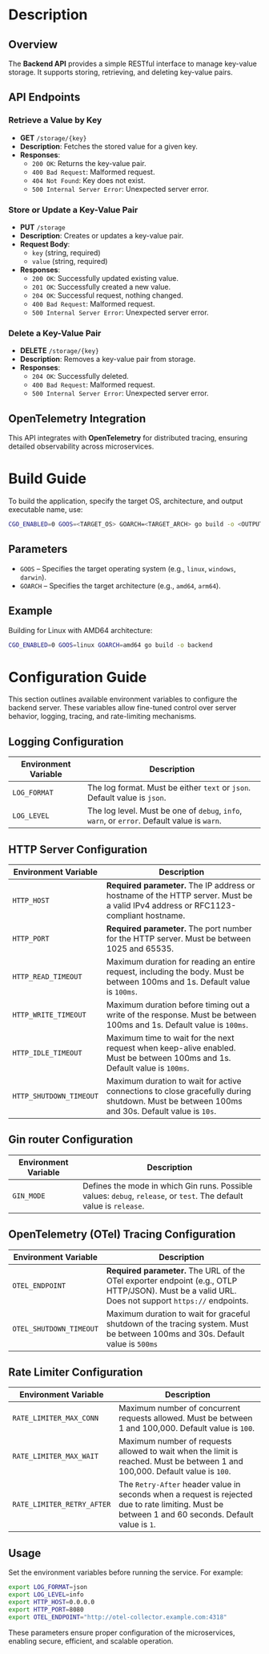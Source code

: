 # Description

## Overview
The **Backend API** provides a simple RESTful interface to manage key-value storage. It supports storing, retrieving, and deleting key-value pairs.

## API Endpoints

### **Retrieve a Value by Key**
- **GET** `/storage/{key}`
- **Description**: Fetches the stored value for a given key.
- **Responses**:
    - `200 OK`: Returns the key-value pair.
    - `400 Bad Request`: Malformed request.
    - `404 Not Found`: Key does not exist.
    - `500 Internal Server Error`: Unexpected server error.

### **Store or Update a Key-Value Pair**
- **PUT** `/storage`
- **Description**: Creates or updates a key-value pair.
- **Request Body**:
    - `key` (string, required)
    - `value` (string, required)
- **Responses**:
    - `200 OK`: Successfully updated existing value.
    - `201 OK`: Successfully created a new value.
    - `204 OK`: Successful request, nothing changed.
    - `400 Bad Request`: Malformed request.
    - `500 Internal Server Error`: Unexpected server error.

### **Delete a Key-Value Pair**
- **DELETE** `/storage/{key}`
- **Description**: Removes a key-value pair from storage.
- **Responses**:
    - `204 OK`: Successfully deleted.
    - `400 Bad Request`: Malformed request.
    - `500 Internal Server Error`: Unexpected server error.

## OpenTelemetry Integration
This API integrates with **OpenTelemetry** for distributed tracing, ensuring detailed observability across microservices.

# Build Guide

To build the application, specify the target OS, architecture, and output executable name, use:

```sh
CGO_ENABLED=0 GOOS=<TARGET_OS> GOARCH=<TARGET_ARCH> go build -o <OUTPUT_EXEC_NAME>
```

## Parameters

- `GOOS` – Specifies the target operating system (e.g., `linux`, `windows`, `darwin`).
- `GOARCH` – Specifies the target architecture (e.g., `amd64`, `arm64`).

## Example

Building for Linux with AMD64 architecture:

```sh
CGO_ENABLED=0 GOOS=linux GOARCH=amd64 go build -o backend
```

# Configuration Guide

This section outlines available environment variables to configure the backend server. These variables allow fine-tuned control over server behavior, logging, tracing, and rate-limiting mechanisms.

## Logging Configuration

| Environment Variable | Description                                                                                 |
|----------------------|---------------------------------------------------------------------------------------------|
| `LOG_FORMAT`         | The log format. Must be either `text` or `json`. Default value is `json`.                   |
| `LOG_LEVEL`          | The log level. Must be one of `debug`, `info`, `warn`, or `error`. Default value is `warn`. |

## HTTP Server Configuration

| Environment Variable        | Description                                                                                                                                 |
|-----------------------------|---------------------------------------------------------------------------------------------------------------------------------------------|
| `HTTP_HOST`                 | **Required parameter.** The IP address or hostname of the HTTP server. Must be a valid IPv4 address or RFC1123-compliant hostname.          |
| `HTTP_PORT`                 | **Required parameter.** The port number for the HTTP server. Must be between 1025 and 65535.                                                |
| `HTTP_READ_TIMEOUT`         | Maximum duration for reading an entire request, including the body. Must be between 100ms and 1s. Default value is `100ms`.                 |
| `HTTP_WRITE_TIMEOUT`        | Maximum duration before timing out a write of the response. Must be between 100ms and 1s. Default value is `100ms`.                         |
| `HTTP_IDLE_TIMEOUT`         | Maximum time to wait for the next request when keep-alive enabled. Must be between 100ms and 1s. Default value is `100ms`.                  |
| `HTTP_SHUTDOWN_TIMEOUT`     | Maximum duration to wait for active connections to close gracefully during shutdown. Must be between 100ms and 30s. Default value is `10s`. |

## Gin router Configuration

| Environment Variable    | Description                                                                                                          |
|-------------------------|----------------------------------------------------------------------------------------------------------------------|
| `GIN_MODE`              | Defines the mode in which Gin runs. Possible values: `debug`, `release`, or `test`. The default value is `release`.  | 

## OpenTelemetry (OTel) Tracing Configuration

| Environment Variable         | Description                                                                                                                                         |
|------------------------------|-----------------------------------------------------------------------------------------------------------------------------------------------------|
| `OTEL_ENDPOINT`              | **Required parameter.** The URL of the OTel exporter endpoint (e.g., OTLP HTTP/JSON). Must be a valid URL. Does not support `https://` endpoints.   |
| `OTEL_SHUTDOWN_TIMEOUT`      | Maximum duration to wait for graceful shutdown of the tracing system. Must be between 100ms and 30s.  Default value is `500ms`                      |

## Rate Limiter Configuration

| Environment Variable          | Description                                                                                                                                        |
|-------------------------------|----------------------------------------------------------------------------------------------------------------------------------------------------|
| `RATE_LIMITER_MAX_CONN`       | Maximum number of concurrent requests allowed. Must be between 1 and 100,000. Default value is `100`.                                              |
| `RATE_LIMITER_MAX_WAIT`       | Maximum number of requests allowed to wait when the limit is reached. Must be between 1 and 100,000. Default value is `100`.                       |
| `RATE_LIMITER_RETRY_AFTER`    | The `Retry-After` header value in seconds when a request is rejected due to rate limiting. Must be between 1 and 60 seconds. Default value is `1`. |

## Usage

Set the environment variables before running the service. For example:

```sh
export LOG_FORMAT=json
export LOG_LEVEL=info
export HTTP_HOST=0.0.0.0
export HTTP_PORT=8080
export OTEL_ENDPOINT="http://otel-collector.example.com:4318"
```

These parameters ensure proper configuration of the microservices, enabling secure, efficient, and scalable operation.

